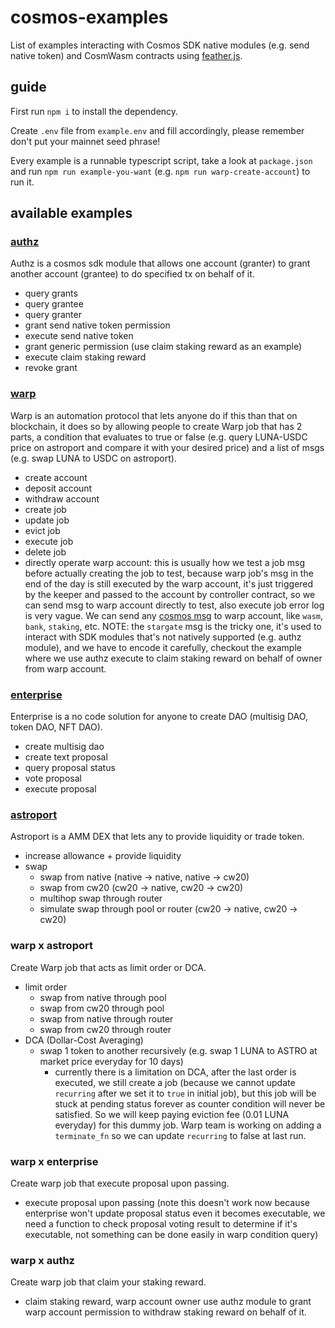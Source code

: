 # cosmos-examples

List of examples interacting with Cosmos SDK native modules (e.g. send native token) and CosmWasm contracts using [feather.js](https://github.com/terra-money/feather.js).

## guide

First run `npm i` to install the dependency.

Create `.env` file from `example.env` and fill accordingly, please remember don't put your mainnet seed phrase!

Every example is a runnable typescript script, take a look at `package.json` and run `npm run example-you-want` (e.g. `npm run warp-create-account`) to run it.

## available examples

### [authz](https://docs.terra.money/develop/module-specifications/spec-authz)

Authz is a cosmos sdk module that allows one account (granter) to grant another account (grantee) to do specified tx on behalf of it.

- query grants
- query grantee
- query granter
- grant send native token permission
- execute send native token
- grant generic permission (use claim staking reward as an example)
- execute claim staking reward
- revoke grant

### [warp](https://warp.money/)

Warp is an automation protocol that lets anyone do if this than that on blockchain, it does so by allowing people to create Warp job that has 2 parts, a condition that evaluates to true or false (e.g. query LUNA-USDC price on astroport and compare it with your desired price) and a list of msgs (e.g. swap LUNA to USDC on astroport).

- create account
- deposit account
- withdraw account
- create job
- update job
- evict job
- execute job
- delete job
- directly operate warp account: this is usually how we test a job msg before actually creating the job to test, because warp job's msg in the end of the day is still executed by the warp account, it's just triggered by the keeper and passed to the account by controller contract, so we can send msg to warp account directly to test, also execute job error log is very vague. We can send any [cosmos msg](https://docs.rs/cosmwasm-std/latest/cosmwasm_std/enum.CosmosMsg.html#variants) to warp account, like `wasm`, `bank`, `staking`, etc. NOTE: the `stargate` msg is the tricky one, it's used to interact with SDK modules that's not natively supported (e.g. authz module), and we have to encode it carefully, checkout the example where we use authz execute to claim staking reward on behalf of owner from warp account.

### [enterprise](https://enterprise.money/)

Enterprise is a no code solution for anyone to create DAO (multisig DAO, token DAO, NFT DAO).

- create multisig dao
- create text proposal
- query proposal status
- vote proposal
- execute proposal

### [astroport](https://astroport.fi/)

Astroport is a AMM DEX that lets any to provide liquidity or trade token.

- increase allowance + provide liquidity
- swap
  - swap from native (native -> native, native -> cw20)
  - swap from cw20 (cw20 -> native, cw20 -> cw20)
  - multihop swap through router
  - simulate swap through pool or router (cw20 -> native, cw20 -> cw20)

### warp x astroport

Create Warp job that acts as limit order or DCA.

- limit order
  - swap from native through pool
  - swap from cw20 through pool
  - swap from native through router
  - swap from cw20 through router
- DCA (Dollar-Cost Averaging)
  - swap 1 token to another recursively (e.g. swap 1 LUNA to ASTRO at market price everyday for 10 days)
    - currently there is a limitation on DCA, after the last order is executed, we still create a job (because we cannot update `recurring` after we set it to `true` in initial job), but this job will be stuck at pending status forever as counter condition will never be satisfied. So we will keep paying eviction fee (0.01 LUNA everyday) for this dummy job. Warp team is working on adding a `terminate_fn` so we can update `recurring` to false at last run.

### warp x enterprise

Create warp job that execute proposal upon passing.

- execute proposal upon passing (note this doesn't work now because enterprise won't update proposal status even it becomes executable, we need a function to check proposal voting result to determine if it's executable, not something can be done easily in warp condition query)

### warp x authz

Create warp job that claim your staking reward.

- claim staking reward, warp account owner use authz module to grant warp account permission to withdraw staking reward on behalf of it.

